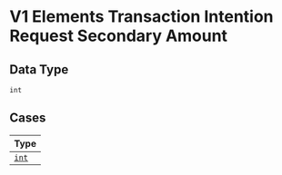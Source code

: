 
# V1 Elements Transaction Intention Request Secondary Amount

## Data Type

`int`

## Cases

| Type |
|  --- |
| [`int`](../../../doc/models/containers/v1-elements-transaction-intention-request-secondary-amount-case-0.md) |

